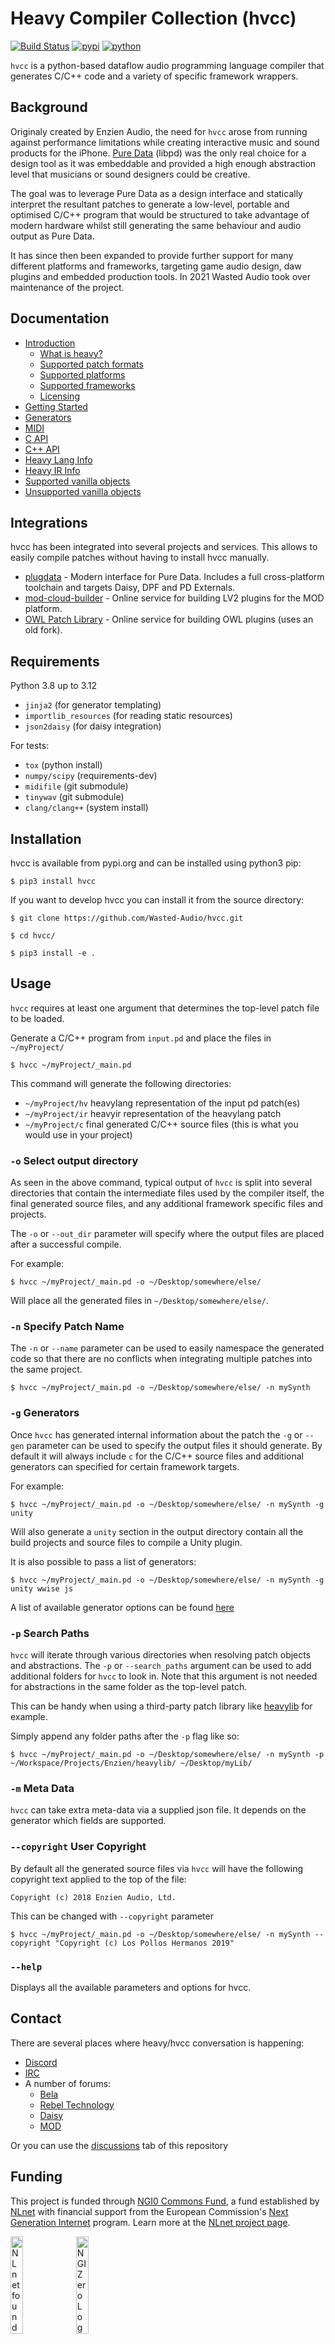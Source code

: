 # Heavy Compiler Collection (hvcc)

[![Build Status](https://github.com/Wasted-Audio/hvcc/actions/workflows/ci.yml/badge.svg)](https://github.com/Wasted-Audio/hvcc/actions)
[![pypi](https://img.shields.io/pypi/v/hvcc.svg)](https://pypi.python.org/pypi/hvcc)
[![python](https://img.shields.io/pypi/pyversions/hvcc.svg)](https://pypi.python.org/pypi/hvcc)

`hvcc` is a python-based dataflow audio programming language compiler that generates C/C++ code and a variety of specific framework wrappers.

## Background

Originaly created by Enzien Audio, the need for `hvcc` arose from running against performance limitations while creating interactive music and sound products for the iPhone. [Pure Data](https://puredata.info) (libpd) was the only real choice for a design tool as it was embeddable and provided a high enough abstraction level that musicians or sound designers could be creative.

The goal was to leverage Pure Data as a design interface and statically interpret the resultant patches to generate a low-level, portable and optimised C/C++ program that would be structured to take advantage of modern hardware whilst still generating the same behaviour and audio output as Pure Data.

It has since then been expanded to provide further support for many different platforms and frameworks, targeting game audio design, daw plugins and embedded production tools. In 2021 Wasted Audio took over maintenance of the project.

## Documentation

* [Introduction](/docs/01.introduction.md)
  * [What is heavy?](/docs/01.introduction.md#what-is-heavy)
  * [Supported patch formats](/docs/01.introduction.md#supported-patch-formats)
  * [Supported platforms](/docs/01.introduction.md#supported-platforms)
  * [Supported frameworks](/docs/01.introduction.md#supported-frameworks)
  * [Licensing](/docs/01.introduction.md#licensing)
* [Getting Started](/docs/02.getting_started.md)
* [Generators](/docs/03.generators.md)
* [MIDI](/docs/04.midi.md)
* [C API](/docs/05.c.md)
* [C++ API](/docs/06.cpp.md)
* [Heavy Lang Info](/docs/07.heavy_lang.md)
* [Heavy IR Info](/docs/08.heavy_ir_lang.md)
* [Supported vanilla objects](/docs/09.supported_vanilla_objects.md)
* [Unsupported vanilla objects](/docs/10.unsupported_vanilla_objects.md)

## Integrations

hvcc has been integrated into several projects and services. This allows to easily compile patches without having to install hvcc manually.

* [plugdata](https://plugdata.org/) - Modern interface for Pure Data. Includes a full cross-platform toolchain and targets Daisy, DPF and PD Externals.
* [mod-cloud-builder](https://github.com/moddevices/mod-cloud-builder) - Online service for building LV2 plugins for the MOD platform.
* [OWL Patch Library](https://www.rebeltech.org/patch-library) - Online service for building OWL plugins (uses an old fork).

## Requirements

Python 3.8 up to 3.12

* `jinja2` (for generator templating)
* `importlib_resources` (for reading static resources)
* `json2daisy` (for daisy integration)

For tests:

* `tox` (python install)
* `numpy/scipy` (requirements-dev)
* `midifile` (git submodule)
* `tinywav` (git submodule)
* `clang/clang++` (system install)

## Installation

hvcc is available from pypi.org and can be installed using python3 pip:

`$ pip3 install hvcc`

If you want to develop hvcc you can install it from the source directory:

`$ git clone https://github.com/Wasted-Audio/hvcc.git`

`$ cd hvcc/`

`$ pip3 install -e .`

## Usage

`hvcc` requires at least one argument that determines the top-level patch file to be loaded.

Generate a C/C++ program from `input.pd` and place the files in `~/myProject/`

`$ hvcc ~/myProject/_main.pd`

This command will generate the following directories:

* `~/myProject/hv` heavylang representation of the input pd patch(es)
* `~/myProject/ir` heavyir representation of the heavylang patch
* `~/myProject/c` final generated C/C++ source files (this is what you would use in your project)

### `-o` Select output directory

As seen in the above command, typical output of `hvcc` is split into several directories that contain the intermediate files used by the compiler itself, the final generated source files, and any additional framework specific files and projects.

The `-o` or `--out_dir` parameter will specify where the output files are placed after a successful compile.

For example:

`$ hvcc ~/myProject/_main.pd -o ~/Desktop/somewhere/else/`

Will place all the generated files in `~/Desktop/somewhere/else/`.

### `-n` Specify Patch Name

The `-n` or `--name` parameter can be used to easily namespace the generated code so that there are no conflicts when integrating multiple patches into the same project.

`$ hvcc ~/myProject/_main.pd -o ~/Desktop/somewhere/else/ -n mySynth`

### `-g` Generators

Once `hvcc` has generated internal information about the patch the `-g` or `--gen` parameter can be used to specify the output files it should generate. By default it will always include `c` for the C/C++ source files and additional generators can specified for certain framework targets.

For example:

`$ hvcc ~/myProject/_main.pd -o ~/Desktop/somewhere/else/ -n mySynth -g unity`

Will also generate a `unity` section in the output directory contain all the build projects and source files to compile a Unity plugin.

It is also possible to pass a list of generators:

`$ hvcc ~/myProject/_main.pd -o ~/Desktop/somewhere/else/ -n mySynth -g unity wwise js`

A list of available generator options can be found [here](/docs/03.generators.md)

### `-p` Search Paths

`hvcc` will iterate through various directories when resolving patch objects and abstractions. The `-p` or `--search_paths` argument can be used to add additional folders for `hvcc` to look in. Note that this argument is not needed for abstractions in the same folder as the top-level patch.

This can be handy when using a third-party patch library like [heavylib](https://github.com/Wasted-Audio/heavylib) for example.

Simply append any folder paths after the `-p` flag like so:

`$ hvcc ~/myProject/_main.pd -o ~/Desktop/somewhere/else/ -n mySynth -p ~/Workspace/Projects/Enzien/heavylib/ ~/Desktop/myLib/`

### `-m` Meta Data

`hvcc` can take extra meta-data via a supplied json file. It depends on the generator which fields are supported.

### `--copyright` User Copyright

By default all the generated source files via `hvcc` will have the following copyright text applied to the top of the file:

`Copyright (c) 2018 Enzien Audio, Ltd.`

This can be changed with `--copyright` parameter

`$ hvcc ~/myProject/_main.pd -o ~/Desktop/somewhere/else/ -n mySynth --copyright "Copyright (c) Los Pollos Hermanos 2019"`

### `--help`

Displays all the available parameters and options for hvcc.

## Contact

There are several places where heavy/hvcc conversation is happening:

* [Discord](https://discord.gg/fmxJveg)
* [IRC](https://web.libera.chat/#hvcc)
* A number of forums:
  * [Bela](https://forum.bela.io/?q=hvcc)
  * [Rebel Technology](https://community.rebeltech.org/tags/puredata)
  * [Daisy](https://forum.electro-smith.com/c/integrations/pure-data/32)
  * [MOD](https://forum.moddevices.com/c/developers/pure-data/56)

Or you can use the [discussions](https://github.com/Wasted-Audio/hvcc/discussions) tab of this repository

## Funding

This project is funded through [NGI0 Commons Fund](https://nlnet.nl/commonsfund), a fund established by [NLnet](https://nlnet.nl) with financial support from the European Commission's [Next Generation Internet](https://ngi.eu) program. Learn more at the [NLnet project page](https://nlnet.nl/project/HVCC).

[<img src="https://nlnet.nl/logo/banner.png" alt="NLnet foundation logo" width="20%" />](https://nlnet.nl)
[<img src="https://nlnet.nl/image/logos/NGI0_tag.svg" alt="NGI Zero Logo" width="20%" />](https://nlnet.nl/commonsfund)
